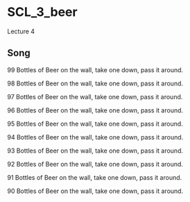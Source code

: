 # SCL_3_beer
Lecture 4

## Song

99 Bottles of Beer on the wall, take one down, pass it around.

98 Bottles of Beer on the wall, take one down, pass it around.

97 Bottles of Beer on the wall, take one down, pass it around.

96 Bottles of Beer on the wall, take one down, pass it around.

95 Bottles of Beer on the wall, take one down, pass it around.

94 Bottles of Beer on the wall, take one down, pass it around.

93 Bottles of Beer on the wall, take one down, pass it around.

92 Bottles of Beer on the wall, take one down, pass it around.

91 Bottles of Beer on the wall, take one down, pass it around.

90 Bottles of Beer on the wall, take one down, pass it around. 
